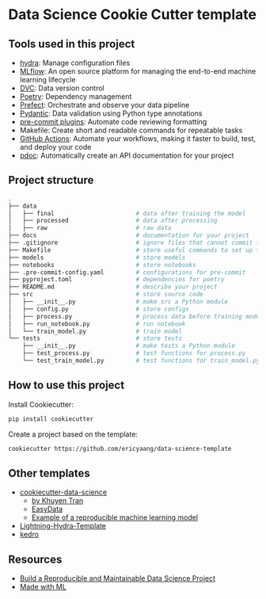 # Data Science Cookie Cutter template


## Tools used in this project
* [hydra](https://hydra.cc/): Manage configuration files
* [MLflow](https://mlflow.org/): An open source platform for managing the end-to-end machine learning lifecycle
* [DVC](https://dvc.org/): Data version control
* [Poetry](https://python-poetry.org/): Dependency management 
* [Prefect](https://www.prefect.io/): Orchestrate and observe your data pipeline 
* [Pydantic](https://docs.pydantic.dev/): Data validation using Python type annotations 
* [pre-commit plugins](https://pre-commit.com/): Automate code reviewing formatting
* Makefile: Create short and readable commands for repeatable tasks
* [GitHub Actions](https://docs.github.com/en/actions): Automate your workflows, making it faster to build, test, and deploy your code
* [pdoc](https://github.com/pdoc3/pdoc): Automatically create an API documentation for your project
## Project structure
```bash
.
├── data            
│   ├── final                       # data after training the model
│   ├── processed                   # data after processing
│   ├── raw                         # raw data
├── docs                            # documentation for your project
├── .gitignore                      # ignore files that cannot commit to Git
├── Makefile                        # store useful commands to set up the environment
├── models                          # store models
├── notebooks                       # store notebooks
├── .pre-commit-config.yaml         # configurations for pre-commit
├── pyproject.toml                  # dependencies for poetry
├── README.md                       # describe your project
├── src                             # store source code
│   ├── __init__.py                 # make src a Python module
│   ├── config.py                   # store configs 
│   ├── process.py                  # process data before training model
│   ├── run_notebook.py             # run notebook
│   └── train_model.py              # train model
└── tests                           # store tests
    ├── __init__.py                 # make tests a Python module 
    ├── test_process.py             # test functions for process.py
    └── test_train_model.py         # test functions for train_model.py
```

## How to use this project

Install Cookiecutter:
```bash
pip install cookiecutter
```

Create a project based on the template:
```bash
cookiecutter https://github.com/ericyaang/data-science-template
```

## Other templates

* [cookiecutter-data-science](https://github.com/drivendata/cookiecutter-data-science)
  * [by Khuyen Tran](https://github.com/khuyentran1401/data-science-template)
  * [EasyData](https://github.com/hackalog/easydata)
  * [Example of a reproducible machine learning model](https://github.com/cmawer/reproducible-model)
* [Lightning-Hydra-Template](https://github.com/ashleve/lightning-hydra-template)
* [kedro](https://github.com/quantumblacklabs/kedro/)

## Resources

* [Build a Reproducible and Maintainable Data Science Project](https://khuyentran1401.github.io)
* [Made with ML](https://madewithml.com/)
